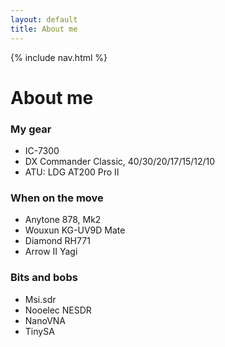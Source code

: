 ```yaml
---
layout: default
title: About me
---
```

{% include nav.html %}

# About me


### My gear

- IC-7300
- DX Commander Classic, 40/30/20/17/15/12/10
- ATU: LDG AT200 Pro II

### When on the move

- Anytone 878, Mk2
- Wouxun KG-UV9D Mate
- Diamond RH771
- Arrow II Yagi

### Bits and bobs

 - Msi.sdr
 - Nooelec NESDR
 - NanoVNA
 - TinySA